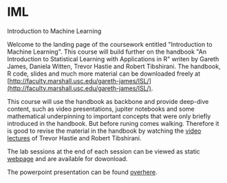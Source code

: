 # IML
Introduction to Machine Learning

Welcome to the landing page of the coursework entitled "Introduction to Machine Learning". This course will build further on the handbook "An Introduction to Statistical Learning with Applications in R" writen by Gareth James, Daniela Witten, Trevor Hastie and Robert Tibshirani. The handbook, R code, slides and much more material can be downloaded freely at [http://faculty.marshall.usc.edu/gareth-james/ISL/](http://faculty.marshall.usc.edu/gareth-james/ISL/).

This course will use the handbook as backbone and provide deep-dive content, such as video presentations, jupiter notebooks and some mathematical underpinning to important concepts that were only briefly introduced in the handbook. But before runing comes walking. Therefore it is good to revise the material in the handbook by watching the [video lectures](MOOC) of Trevor Hastie and Robert Tibshirani. 

The lab sessions at the end of each session can be viewed as static [webpage](JUPYTER) and are available for dowonload.

The powerpoint presentation can be found [overhere](PP).




